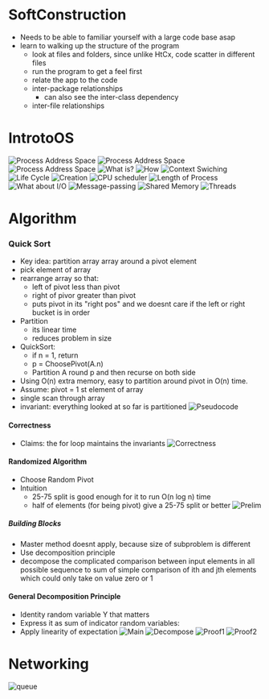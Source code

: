 # SoftConstruction
- Needs to be able to familiar yourself with a large code base asap
- learn to walking up the structure of the program
  - look at files and folders, since unlike HtCx, code scatter in different files
  - run the program to get a feel first
  - relate the app to the code
  - inter-package relationships
    - can also see the inter-class dependency 
  - inter-file relationships
# IntrotoOS
![Process Address Space]()
![Process Address Space]()
![Process Address Space]()
![What is?](https://i.imgur.com/cJwl4nN.png)
![How](https://i.imgur.com/7bV5J02.png)
![Context Swiching](https://i.imgur.com/GKI3jdu.png)
![Life Cycle](https://i.imgur.com/NaMUvwS.png)
![Creation](https://i.imgur.com/0iYJkNL.png)
![CPU scheduler](https://i.imgur.com/Dg2a9G5.png)
![Length of Process](https://i.imgur.com/ZhXB6cf.png)
![What about I/O](https://i.imgur.com/l1mvTHo.png)
![Message-passing](https://i.imgur.com/BKVLt2c.png)
![Shared Memory](https://i.imgur.com/A5doP18.png)
![Threads](https://i.imgur.com/G5Ez8hs.png)

# Algorithm
### Quick Sort
- Key idea: partition array array around a pivot element
- pick element of array
- rearrange array so that:
  - left of pivot less than pivot
  - right of pivor greater than pivot
  - puts pivot in its "right pos" and we doesnt care if the left or right bucket is in order
- Partition
  - its linear time
  - reduces problem in size
- QuickSort:
  - if n = 1, return 
  - p = ChoosePivot(A.n)
  - Partition A round p and then recurse on both side
- Using O(n) extra memory, easy to partition around pivot in O(n) time.
- Assume: pivot = 1 st element of array
- single scan through array
- invariant: everything looked at so far is partitioned
![Pseudocode](https://i.imgur.com/aHpP2uK.png)
#### Correctness
- Claims: the for loop maintains the invariants
![Correctness](https://i.imgur.com/k6CmYiw.png)
#### Randomized Algorithm
- Choose Random Pivot 
- Intuition
  - 25-75 split is good enough for it to run O(n log n) time
  - half of elements (for being pivot) give a 25-75 split or better
![Prelim](https://i.imgur.com/1QlEuoA.png)
##### Building Blocks
- Master method doesnt apply, because size of subproblem is different 
- Use decomposition principle
- decompose the complicated comparison between input elements in all possible sequence to sum of simple  comparison of ith and jth elements which could only take on value zero or 1
#### General Decomposition Principle
- Identity random variable Y that matters
- Express it as sum of indicator random variables:
- Apply linearity of expectation
![Main](https://i.imgur.com/HJ3IuSn.png)
![Decompose](https://i.imgur.com/1os8nkR.png)
![Proof1](https://i.imgur.com/SctcDl0.png)
![Proof2](https://i.imgur.com/Bten7tG.png)

# Networking
![queue](https://i.imgur.com/MaESpkg.png)
